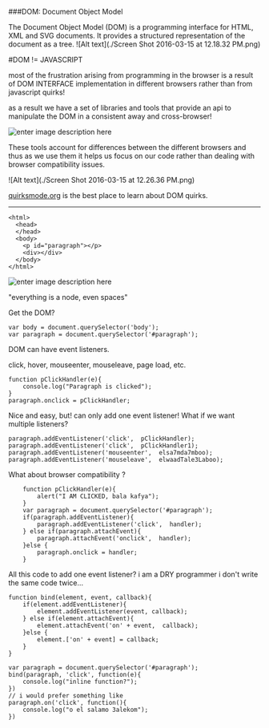 ###DOM: Document Object Model

The Document Object Model (DOM) is a programming interface for HTML, XML and SVG documents. It provides a structured representation of the document as a tree.
![Alt text](./Screen Shot 2016-03-15 at 12.18.32 PM.png)

#DOM != JAVASCRIPT

most of the frustration arising from programming in the browser is a result of DOM INTERFACE implementation in different browsers rather than from javascript quirks! 

as a result we have a set of libraries and tools that provide an api to manipulate the DOM in a consistent away and cross-browser!

![enter image description here](http://ideonexus.com/wp-content/uploads/2010/02/frameworks.jpg)

These tools account for differences between the different browsers and thus as we use them it helps us focus on our code rather than dealing with browser compatibility issues.

![Alt text](./Screen Shot 2016-03-15 at 12.26.36 PM.png)

[quirksmode.org](quirksmode.org) is the best place to learn about DOM quirks.

------------------------------------------------------------------


```
<html>
  <head>
  </head>
  <body>
    <p id="paragraph"></p>
    <div></div>
  </body>
</html>
```
![enter image description here](http://blog.mgechev.com/images/lightweight-ng/dom-tree.png)

"everything is a node, even spaces"

Get the DOM?

```
var body = document.querySelector('body');
var paragraph = document.querySelector('#paragraph');
```

DOM can have event listeners.

click, hover, mouseenter, mouseleave, page load, etc.

```
function pClickHandler(e){
	console.log("Paragraph is clicked");
}
paragraph.onclick = pClickHandler;
```

 Nice and easy, but! can only add one event listener!
 What if we want multiple listeners?
```
paragraph.addEventListener('click',  pClickHandler);
paragraph.addEventListener('click',  pClickHandler1);
paragraph.addEventListener('mouseenter',  elsa7mda7mboo);
paragraph.addEventListener('mouseleave',  elwaadTale3Laboo);
```

What about browser compatibility ? 

```
	function pClickHandler(e){
		alert("I AM CLICKED, bala kafya");
	}
	var paragraph = document.querySelector('#paragraph');
	if(paragraph.addEventListener){
		paragraph.addEventListener('click',  handler);
	} else if(paragraph.attachEvent){
		paragraph.attachEvent('onclick',  handler);
	}else {
		paragraph.onclick = handler;
	}
```

All this code to add one event listener?
i am a DRY programmer i don't write the same code twice...

```
function bind(element, event, callback){
	if(element.addEventListener){
		element.addEventListener(event, callback);
	} else if(element.attachEvent){
		element.attachEvent('on' + event,  callback);
	}else {
		element.['on' + event] = callback;
	}
}

var paragraph = document.querySelector('#paragraph');
bind(paragraph, 'click', function(e){
	console.log("inline function?");
})
// i would prefer something like
paragraph.on('click', function(){
	console.log("o el salamo 3alekom");
})

```



